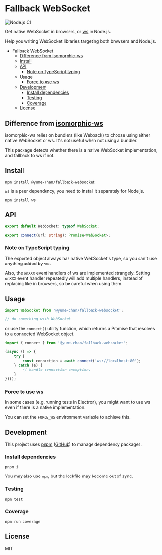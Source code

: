 # Fallback WebSocket

![Node.js CI](https://github.com/yume-chan/fallback-websocket/workflows/Node.js%20CI/badge.svg)

Get native WebSocket in browsers, or [ws](https://github.com/websockets/ws) in Node.js.

Help you writing WebSocket libraries targeting both browsers and Node.js.

- [Fallback WebSocket](#fallback-websocket)
  - [Difference from isomorphic-ws](#difference-from-isomorphic-ws)
  - [Install](#install)
  - [API](#api)
    - [Note on TypeScript typing](#note-on-typescript-typing)
  - [Usage](#usage)
    - [Force to use ws](#force-to-use-ws)
  - [Development](#development)
    - [Install dependencies](#install-dependencies)
    - [Testing](#testing)
    - [Coverage](#coverage)
  - [License](#license)

## Difference from [isomorphic-ws](https://github.com/heineiuo/isomorphic-ws)

isomorphic-ws relies on bundlers (like Webpack) to choose using either native WebSocket or ws. It's not useful when not using a bundler.

This package detects whether there is a native WebSocket implementation, and fallback to ws if not.

## Install

``` shell
npm install @yume-chan/fallback-websocket
```

`ws` is a peer dependency, you need to install it separately for Node.js.

``` shell
npm install ws
```

## API

``` ts
export default WebSocket: typeof WebSocket;

export connect(url: string): Promise<WebSocket>;
```

### Note on TypeScript typing

The exported object always has native WebSocket's type, so you can't use anything added by ws.

Also, the `onXXX` event handlers of ws are implemented strangely. Setting `onXXX` event handler repeatedly will add multiple handlers, instead of replacing like in browsers, so be careful when using them.

## Usage

``` ts
import WebSocket from '@yume-chan/fallback-websocket';

// do something with WebSocket
```

or use the `connect()` utility function, which returns a Promise that resolves to a connected WebSocket object.

``` ts
import { connect } from '@yume-chan/fallback-websocket';

(async () => {
    try {
        const connection = await connect('ws://localhost:80');
    } catch (e) {
        // handle connection exception.
    }
})();
```

### Force to use ws

In some cases (e.g. running tests in Electron), you might want to use ws even if there is a native implementation.

You can set the `FORCE_WS` environment variable to achieve this.

## Development

This project uses [pnpm](https://pnpm.js.org/) ([GitHub](https://github.com/pnpm/pnpm)) to manage dependency packages.

### Install dependencies

``` shell
pnpm i
```

You may also use `npm`, but the lockfile may become out of sync.

### Testing

``` shell
npm test
```

### Coverage

``` shell
npm run coverage
```

## License

MIT
